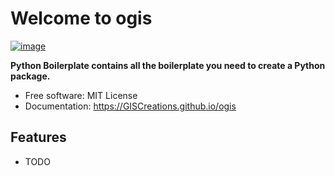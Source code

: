 # Welcome to ogis


[![image](https://img.shields.io/pypi/v/ogis.svg)](https://pypi.python.org/pypi/ogis)


**Python Boilerplate contains all the boilerplate you need to create a Python package.**


-   Free software: MIT License
-   Documentation: <https://GISCreations.github.io/ogis>
    

## Features

-   TODO
